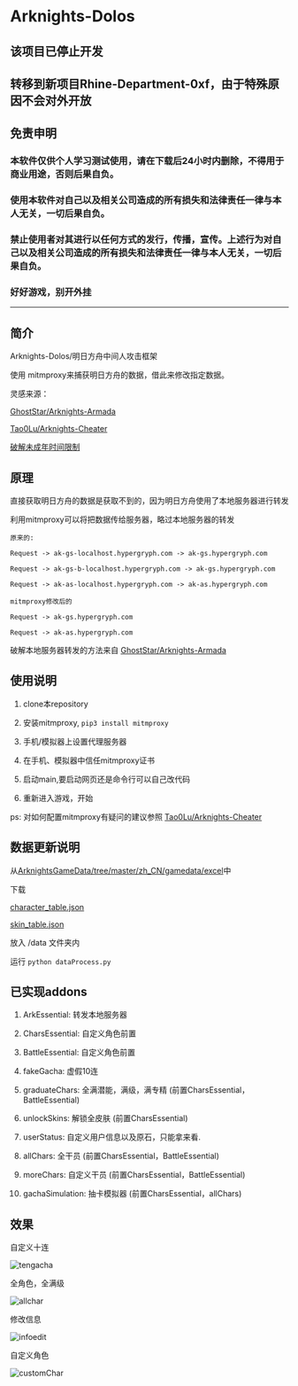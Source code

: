# Arknights-Dolos

## 该项目已停止开发

## 转移到新项目Rhine-Department-0xf，由于特殊原因不会对外开放



## 免责申明

### 本软件仅供个人学习测试使用，请在下载后24小时内删除，不得用于商业用途，否则后果自负。

### 使用本软件对自己以及相关公司造成的所有损失和法律责任一律与本人无关，一切后果自负。

### 禁止使用者对其进行以任何方式的发行，传播，宣传。上述行为对自己以及相关公司造成的所有损失和法律责任一律与本人无关，一切后果自负。

### 好好游戏，别开外挂

---


## 简介

Arknights-Dolos/明日方舟中间人攻击框架 

使用 mitmproxy来捕获明日方舟的数据，借此来修改指定数据。

灵感来源：

[GhostStar/Arknights-Armada](https://github.com/GhostStar/Arknights-Armada)

[Tao0Lu/Arknights-Cheater](https://github.com/Tao0Lu/Arknights-Cheater)

[破解未成年时间限制](https://www.bilibili.com/read/cv7795601)

## 原理

直接获取明日方舟的数据是获取不到的，因为明日方舟使用了本地服务器进行转发

利用mitmproxy可以将把数据传给服务器，略过本地服务器的转发

```
原来的:

Request -> ak-gs-localhost.hypergryph.com -> ak-gs.hypergryph.com 

Request -> ak-gs-b-localhost.hypergryph.com -> ak-gs.hypergryph.com
 
Request -> ak-as-localhost.hypergryph.com -> ak-as.hypergryph.com

mitmproxy修改后的

Request -> ak-gs.hypergryph.com 
 
Request -> ak-as.hypergryph.com

```

破解本地服务器转发的方法来自 [GhostStar/Arknights-Armada](https://github.com/GhostStar/Arknights-Armada)

## 使用说明

1. clone本repository

2. 安装mitmproxy, `pip3 install mitmproxy`

2. 手机/模拟器上设置代理服务器

3. 在手机、模拟器中信任mitmproxy证书

4. 启动main,要启动网页还是命令行可以自己改代码

5. 重新进入游戏，开始

ps: 对如何配置mitmproxy有疑问的建议参照 [Tao0Lu/Arknights-Cheater](https://github.com/Tao0Lu/Arknights-Cheater)

## 数据更新说明

从[ArknightsGameData/tree/master/zh_CN/gamedata/excel](https://github.com/Kengxxiao/ArknightsGameData)中

下载

[character_table.json](https://github.com/Kengxxiao/ArknightsGameData/blob/master/zh_CN/gamedata/excel/character_table.json)

[skin_table.json](https://github.com/Kengxxiao/ArknightsGameData/blob/master/zh_CN/gamedata/excel/skin_table.json)


放入 /data 文件夹内

运行 `python dataProcess.py`

## 已实现addons

1. ArkEssential: 转发本地服务器

2. CharsEssential: 自定义角色前置

3. BattleEssential: 自定义角色前置

4. fakeGacha: 虚假10连

5. graduateChars: 全满潜能，满级，满专精 (前置CharsEssential，BattleEssential)

6. unlockSkins: 解锁全皮肤 (前置CharsEssential)

7. userStatus: 自定义用户信息以及原石，只能拿来看.

8. allChars: 全干员 (前置CharsEssential，BattleEssential)

9. moreChars: 自定义干员 (前置CharsEssential，BattleEssential)

10. gachaSimulation: 抽卡模拟器 (前置CharsEssential，allChars)

## 效果
自定义十连

![tengacha](https://user-images.githubusercontent.com/32156054/100481260-8126ea80-312e-11eb-9d04-f855ae813f28.png)

全角色，全满级

![allchar](https://user-images.githubusercontent.com/32156054/100481261-82581780-312e-11eb-8de6-9501c0c4e69d.png)

修改信息

![infoedit](https://user-images.githubusercontent.com/32156054/100481264-83894480-312e-11eb-90fb-e55654d6c05e.png)

自定义角色

![customChar](https://user-images.githubusercontent.com/32156054/100485093-c69ce500-3139-11eb-82e7-e21373f953ab.png)
